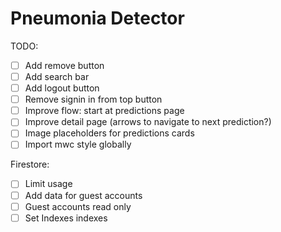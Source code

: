 # Pneumonia Detector

TODO:
- [ ] Add remove button
- [ ] Add search bar
- [ ] Add logout button
- [ ] Remove signin in from top button 
- [ ] Improve flow: start at predictions page
- [ ] Improve detail page (arrows to navigate to next prediction?)
- [ ] Image placeholders for predictions cards
- [ ] Import mwc style globally  

Firestore:
- [ ] Limit usage
- [ ] Add data for guest accounts 
- [ ] Guest accounts read only 
- [ ] Set Indexes indexes
